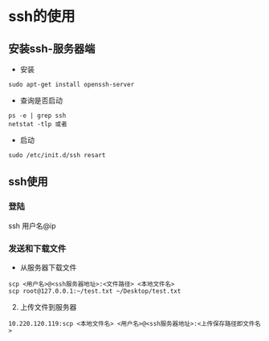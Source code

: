 # ssh的使用

## 安装ssh-服务器端


* 安装

```
sudo apt-get install openssh-server
```

* 查询是否启动


```
ps -e | grep ssh
netstat -tlp 或者
```

* 启动


```
sudo /etc/init.d/ssh resart
```

## ssh使用

### 登陆

ssh 用户名@ip

### 发送和下载文件

* 从服务器下载文件 


```
scp <用户名>@<ssh服务器地址>:<文件路径> <本地文件名>
scp root@127.0.0.1:~/test.txt ~/Desktop/test.txt 
```

2. 上传文件到服务器 
 


```
10.220.120.119:scp <本地文件名> <用户名>@<ssh服务器地址>:<上传保存路径即文件名> 
```


